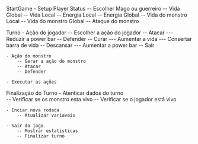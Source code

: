 StartGame
    - Setup Player Status
        -- Escolher Mago ou guerreiro
        -- Vida Global
        -- Vida Local
        -- Energia Local
        -- Energia Global
        -- Vida do monstro Local
        -- Vida do monstro Global
        -- Ataque do monstro

Turno
    - Ação do jogador
        -- Escolher a ação do jogador
        -- Atacar
            --- Reduzir a power bar
        -- Defender
        -- Curar
            --- Aumentar a vida
            --- Consertar barra de vida 
        -- Descansar
            --- Aumentar a power bar
        -- Sair

    - Ação do monstro
        -- Gerar a ação do monstro
        -- Atacar
        -- Defender

    - Executar as ações

Finalização do Turno
    - Atenticar dados do turno    
        -- Verificar se os monstro esta vivo
        -- Verificar se o jogador está vivo
    
    - Inciar nova rodada
        -- Atualizar variaveis

    - Sair do jogo
        -- Mostrar estatisticas
        -- Finalizar turno

